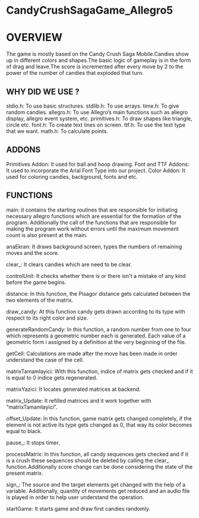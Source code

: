 # CandyCrushSagaGame_Allegro5

# OVERVIEW

The game is mostly based on the Candy Crush Saga Mobile.Candies show up in different colors and shapes.The basic logic of gameplay is in the form of drag and leave.The score is incremented after every move by 2 to the power of  the number of candies that exploded that turn.

## WHY DID WE USE ?
stdio.h: To use basic structures.
stdlib.h: To use arrays.
time.h: To give random candies.
allegro.h: To use Allegro’s main functions such as allegro display, allegro event system, etc.
primitives.h: To draw shapes like triangle, circle etc.
font.h: To create text lines on screen.
ttf.h: To use the text type that we want.
math.h: To calculate points.

## ADDONS

Primitives Addon: It used for ball and hoop drawing. 
Font and TTF Addons: It used to incorporate the Arial Font Type into our project.
Color Addon: It used for coloring candies, background, fonts and etc.

## FUNCTIONS

main: it contains the starting routines that are responsible for initiating necessary allegro functions which are essential for the formation of the program. Additionally the call of the functions that are responsible for making the program work without errors until the maximum movement count is also present at the main.

anaEkran: It draws background screen, types the numbers of remaining moves and the score.

clear_: It clears candies which are need to be clear.

controlUnit: It checks whether there is or there isn't a mistake of any kind before the game begins.

distance: In this function, the Pisagor distance gets calculated between the two elements of the matrix.

draw_candy: At this function candy gets drawn according to its type with respect to its right color and size.

generateRandomCandy: In this function, a random number from one to four which represents a geometric number each is generated. Each value of a geometric form i assigned by a definition at the very beginning of the file.

getCell: Calculations are made after the move has been made in order understand the case of the cell.

matrixTamamlayici: With this function, indice of matrix gets checked and if it is equal to 0 indice gets regenerated.

matrixYazici: It locates generated matrices at backend.

matrix_Update: It refilled matrices and it work together with “matrixTamamlayici”.

offset_Update: In this function, game matrix gets changed completely, if the element is not active its type gets changed as 0, that way its color becomes equal to black.

pause_: It stops timer.

processMatrix: In this function, all candy sequences gets checked and if it is a crush these sequences should be deleted by calling the clear_ function.Additionally score change can be done considering the state of the present matrix.

sign_: The source and the target elements get changed with the help of a variable.
Additionally, quantity of movements get reduced and an audio file is played in order to help user understand the operation.

startGame: It starts game and draw first candies randomly.
